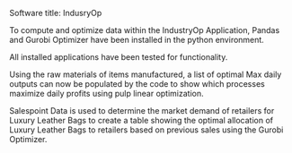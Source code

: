 Software title: IndusryOp

To compute and optimize data within the IndustryOp Application, Pandas and Gurobi Optimizer have been installed in the python environment.

All installed applications have been tested for functionality.

Using the raw materials of items manufactured, a list of optimal Max daily outputs can now be populated by the code to show which processes maximize daily profits using pulp linear optimization.

Salespoint Data is used to determine the market demand of retailers for Luxury Leather Bags to create a table showing the optimal allocation of Luxury Leather Bags to retailers based on previous sales using the Gurobi Optimizer.


